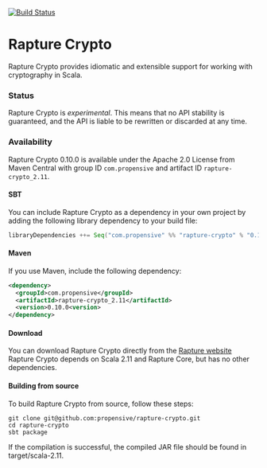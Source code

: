 [![Build Status](https://travis-ci.org/propensive/rapture-crypto.png?branch=scala-2.11)](https://travis-ci.org/propensive/rapture-crypto)

# Rapture Crypto

Rapture Crypto provides idiomatic and extensible support for working with cryptography in Scala.

### Status

Rapture Crypto is *experimental*. This means that no API stability is guaranteed, and the API is
liable to be rewritten or discarded at any time.

### Availability

Rapture Crypto 0.10.0 is available under the Apache 2.0 License from Maven Central with group ID `com.propensive` and artifact ID `rapture-crypto_2.11`.

#### SBT

You can include Rapture Crypto as a dependency in your own project by adding the following library dependency to your build file:

```scala
libraryDependencies ++= Seq("com.propensive" %% "rapture-crypto" % "0.10.0")
```

#### Maven

If you use Maven, include the following dependency:

```xml
<dependency>
  <groupId>com.propensive</groupId>
  <artifactId>rapture-crypto_2.11</artifactId>
  <version>0.10.0<version>
</dependency>
```

#### Download

You can download Rapture Crypto directly from the [Rapture website](http://rapture.io/)
Rapture Crypto depends on Scala 2.11 and Rapture Core, but has no other dependencies.

#### Building from source

To build Rapture Crypto from source, follow these steps:

```
git clone git@github.com:propensive/rapture-crypto.git
cd rapture-crypto
sbt package
```

If the compilation is successful, the compiled JAR file should be found in target/scala-2.11.
